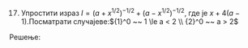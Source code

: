 17. Упростити израз $I = {(a + {x}^{1/2})}^{-1/2} + {(a - {x}^{1/2})}^{-1/2}$, где је $x + 4(a-1)$.Посматрати случајеве:${1}^0 ~~ 1 \le a < 2 \\ {2}^0 ~~ a > 2$


Решење: